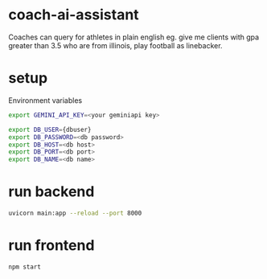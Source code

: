 # coach-ai-assistant
Coaches can query for athletes in plain english eg. give me clients with gpa greater than 3.5 who are from illinois, play football as linebacker.

# setup
Environment variables
```bash
export GEMINI_API_KEY=<your geminiapi key>

export DB_USER={dbuser}
export DB_PASSWORD=<db password>
export DB_HOST=<db host>
export DB_PORT=<db port>
export DB_NAME=<db name>
```

# run backend
```bash
uvicorn main:app --reload --port 8000  
```
# run frontend
```bash
npm start
```
